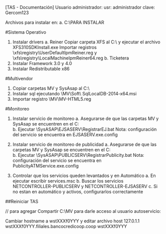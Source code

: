 [TAS - Documentación]
Usuario administrador:
    usr: administrador
    clave: Gercom123

Archivos para instalar en: 
    a. C:\PARA INSTALAR

#Sistema Operativo
1. Instalar drivers
        a. Reiner
                Copiar carpeta XFS al C:\ y ejecutar el archivo XFS310SDKInstall.exe
                Importar registros \xfs\registry\UserDefaultIpmReiner.reg y \xfs\registry\LocalMachineIpmReiner64.reg
        b. Ticketera
2. Instalar Framework 3.0 y 4.0
3. Instalar Redistributable x86

#Multivendor
1. Copiar carpetas MV y SysAsap al C:\
2. Instalar sql ejecutando \MV\Soft\ SqlLocalDB-2014-x64.msi
3. Importar registro \MV\MV-HTML5.reg

#Monitoreo
1. Instalar servicio de monitoreo
    a. Asegurarse de que las carpetas MV y SysAsap se encuentren en el C:\
    b. Ejecutar \SysASAP\EJSASERV\RegistrarEJ.bat
    Nota: configuración del servicio se encuentra en EJSASERV.exe.config

2. Instalar servicio de monitoreo de publicidad
    a. Asegurarse de que las carpetas MV y SysAsap se encuentren en el C:\
    b. Ejecutar \SysASAP\PUBLICSERV\RegistrarPublicity.bat
    Nota: configuración del servicio se encuentra en PublicityATMService.exe.config

3. Controlar que los servicios queden levantados y en Automático
    a. En ejecutar escribir services.msc
    b. Buscar los servicios NETCONTROLLER-PUBLICSERV y NETCONTROLLER-EJSASERV
    c. Si no estan en automático y activos, configurarlos correctamente

##Reiniciar TAS


// para agregar 
Compartir C:\MV para darle acceso al usuario autoservicio:
    
    

Cambiar hostname a wstXXXf0YYY y editar archivo host
127.0.1.1   wstXXXf0YYY.filiales.bancocredicoop.coop wstXXXf0YYY